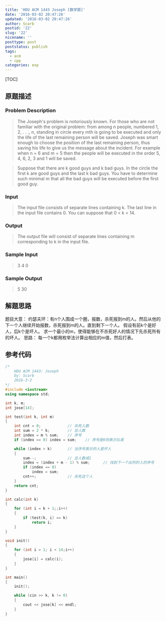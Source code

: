 ```yaml
---
title: 'HDU ACM 1443 Joseph [数学题]'
date: '2016-03-02 20:47:26'
updated: '2016-03-02 20:47:26'
author: Scarb
postid: '22'
slug: '22'
nicename: ''
posttype: post
poststatus: publish
tags:
  - acm
  - cpp
categories: exp
---
```


[TOC]

## 原题描述

### Problem Description

>The Joseph's problem is notoriously known. For those who are not familiar with the original problem: from among n people, numbered 1, 2, . . ., n, standing in circle every mth is going to be executed and only the life of the last remaining person will be saved. Joseph was smart enough to choose the position of the last remaining person, thus saving his life to give us the message about the incident. For example when n = 6 and m = 5 then the people will be executed in the order 5, 4, 6, 2, 3 and 1 will be saved.

>Suppose that there are k good guys and k bad guys. In the circle the first k are good guys and the last k bad guys. You have to determine such minimal m that all the bad guys will be executed before the first good guy. 
 

### Input

>The input file consists of separate lines containing k. The last line in the input file contains 0. You can suppose that 0 < k < 14. 
 

### Output

>The output file will consist of separate lines containing m corresponding to k in the input file. 
 

### Sample Input
>3
4
0
 

### Sample Output

>5
30

## 解题思路

题目大意：
约瑟夫环：有n个人围成一个圈，报数，杀死报到m的人。然后从他的下一个人继续开始报数，杀死报到m的人。直到剩下一个人。
假设有前k个是好人，后k个是坏人。
求一个最小的m，使得能够在不杀死好人的情况下先杀死所有的坏人。
思路：
每一个k都用枚举法计算出相应的m值，然后打表。

## 参考代码

```C++
/*
	HDU ACM 1443: Joseph
	by: Scarb
	2016-3-2
*/
#include <iostream>
using namespace std;

int k, m;
int jose[14];

int test(int k, int m)
{
	int cnt = 0;			// 杀死人数
	int sum = 2 * k;		// 总人数
	int index = m % sum;	// 序号
	if (index == 0) index = sum;	// 序号是0则表示队尾

	while (index > k)		// 当序号表示的人是坏人
	{
		sum--;				// 总人数减1
		index = (index + m - 1) % sum;		// 找到下一个出列的人的序号
		if (index == 0)
			index = sum;
		cnt++;				// 杀死这个人
	}
	return cnt;
}

int calc(int k)
{
	for (int i = k + 1;;i++)
	{
		if (test(k, i) == k)
			return i;
	}
}

void init()
{
	for (int i = 1; i < 14;i++)
	{
		jose[i] = calc(i);
	}
}

int main()
{
	init();

	while (cin >> k, k != 0)
	{
		cout << jose[k] << endl;
	}
}
```